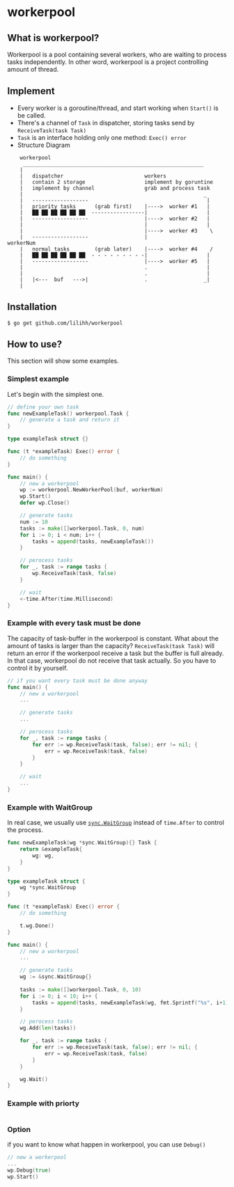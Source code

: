 # workerpool

## What is workerpool?
Workerpool is a pool containing several workers, who are waiting to process tasks independently. In other word, workerpool is a project controlling amount of thread.

## Implement
* Every worker is a goroutine/thread, and start working when `Start()` is be called.
* There's a channel of `Task` in dispatcher, storing tasks send by `ReceiveTask(task Task)`
* `Task` is an interface holding only one method: `Exec() error`
* Structure Diagram
```text
    workerpool
     __________________________________________________________
    |
    |   dispatcher                          workers
    |   contain 2 storage                   implement by goruntine
    |   implement by channel                grab and process task
    |                                                          _
    |   ------------------                                      |
    |   priority tasks      (grab first)    |---->  worker #1   |
    |   ██ ██ ██ ██ ██ ██  -----------------|                   |
    |   ------------------                  |---->  worker #2   |
    |                                       |                   |
    |                                       |---->  worker #3    \
    |   ------------------                  |                     workerNum
    |   normal tasks        (grab later)    |---->  worker #4    / 
    |   ██ ██ ██ ██ ██ ██  - - - - - - - - -|                   | 
    |   ------------------                  |---->  worker #5   |
    |                                       .                   |
    |                                       .                   |      
    |   |<---  buf   --->|                  .                  _|
    |
```

## Installation
    $ go get github.com/lilihh/workerpool

## How to use?
This section will show some examples.

### Simplest example
Let's begin with the simplest one.

```go
// define your own task
func newExampleTask() workerpool.Task {
    // generate a task and return it
}

type exampleTask struct {}

func (t *exampleTask) Exec() error {
    // do something
}

func main() {
    // new a workerpool
    wp := workerpool.NewWorkerPool(buf, workerNum)
    wp.Start()
    defer wp.Close()

    // generate tasks
    num := 10
    tasks := make([]workerpool.Task, 0, num)
    for i := 0; i < num; i++ {
        tasks = append(tasks, newExampleTask())
    }

    // perocess tasks
    for _, task := range tasks {
        wp.ReceiveTask(task, false)
    }

    // wait
    <-time.After(time.Millisecond)  
}
```

### Example with every task must be done
The capacity of task-buffer in the workerpool is constant. What about the amount of tasks is larger than the capacity?
`ReceiveTask(task Task)` will return an error if the workerpool receive a task but the buffer is full already. In that case, workerpool do not receive that task actually. So you have to control it by yourself.

```go
// if you want every task must be done anyway
func main() {
    // new a workerpool
    ...

    // generate tasks
    ...

    // perocess tasks
    for _, task := range tasks {
        for err := wp.ReceiveTask(task, false); err != nil; {
            err = wp.ReceiveTask(task, false)
        }
    }

    // wait
    ...
}

```

### Example with WaitGroup
In real case, we usually use [`sync.WaitGroup`](https://golang.org/pkg/sync/#WaitGroup) instead of `time.After` to control the process.

```go
func newExampleTask(wg *sync.WaitGroup){} Task {
    return &exampleTask{
        wg: wg,
    }
}

type exampleTask struct {
    wg *sync.WaitGroup
}

func (t *exampleTask) Exec() error {
    // do something

    t.wg.Done()
}
```

```go
func main() {
    // new a workerpool
    ...

    // generate tasks
    wg := &sync.WaitGroup{}
    
    tasks := make([]workerpool.Task, 0, 10)
    for i := 0; i < 10; i++ {
        tasks = append(tasks, newExampleTask(wg, fmt.Sprintf("%s", i+1)))
    }

    // perocess tasks
    wg.Add(len(tasks))

    for _, task := range tasks {
        for err := wp.ReceiveTask(task, false); err != nil; {
            err = wp.ReceiveTask(task, false)
        }
    }

    wg.Wait()
}
```

### Example with priorty
```go

```

### Option
if you want to know what happen in workerpool, you can use `Debug()`
```go
// new a workerpool
...
wp.Debug(true)
wp.Start()
```
